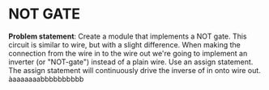 # NOT GATE
**Problem statement**: Create a module that implements a NOT gate.
This circuit is similar to wire, but with a slight difference. When making the connection from the wire in to the wire out we're going to implement an inverter (or "NOT-gate") instead of a plain wire.
Use an assign statement. The assign statement will continuously drive the inverse of in onto wire out.
àaaaaaaabbbbbbbbbb